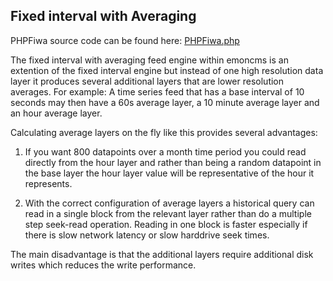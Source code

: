 ## Fixed interval with Averaging

PHPFiwa source code can be found here: [PHPFiwa.php](https://github.com/emoncms/emoncms/blob/master/Modules/feed/engine/PHPFiwa.php)

The fixed interval with averaging feed engine within emoncms is an extention of the fixed interval engine but instead of one high resolution data layer it produces several additional layers that are lower resolution averages. For example: A time series feed that has a base interval of 10 seconds may then have a 60s average layer, a 10 minute average layer and an hour average layer.

Calculating average layers on the fly like this provides several advantages:

1. If you want 800 datapoints over a month time period you could read directly from the hour layer and rather than being a random datapoint in the base layer the hour layer value will be representative of the hour it represents.

2. With the correct configuration of average layers a historical query can read in a single block from the relevant layer rather than do a multiple step seek-read operation. Reading in one block is faster especially if there is slow network latency or slow harddrive seek times. 

The main disadvantage is that the additional layers require additional disk writes which reduces the write performance.

